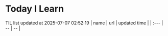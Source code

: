 # Today I Learn 
TIL list updated at 2025-07-07 02:52:19
| name | url | updated time |
| :--- | -- | -- |
